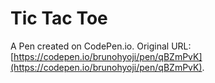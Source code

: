 # Tic Tac Toe

A Pen created on CodePen.io. Original URL: [https://codepen.io/brunohyoji/pen/qBZmPvK](https://codepen.io/brunohyoji/pen/qBZmPvK).


